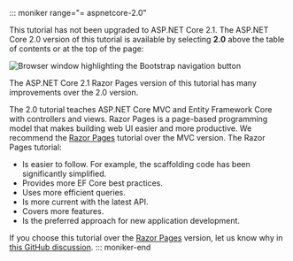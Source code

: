 ::: moniker range="= aspnetcore-2.0"

This tutorial has not been upgraded to ASP.NET Core 2.1. The ASP.NET Core 2.0 version of this tutorial is available by selecting **2.0** above the table of contents or at the top of the page:

![Browser window highlighting the Bootstrap navigation button](~/includes/RP-EF/21version.png)

The ASP.NET Core 2.1 Razor Pages version of this tutorial has many improvements over the 2.0 version.

The 2.0 tutorial teaches ASP.NET Core MVC and Entity Framework Core with controllers and views. Razor Pages is a page-based programming model that makes building web UI easier and more productive. We recommend the [Razor Pages](xref:data/ef-rp/intro) tutorial over the MVC version. The Razor Pages tutorial:

* Is easier to follow. For example, the scaffolding code has been significantly simplified.
* Provides more EF Core best practices.
* Uses more efficient queries.
* Is more current with the latest API.
* Covers more features.
* Is the preferred approach for new application development.

If you choose this tutorial over the [Razor Pages](xref:data/ef-rp/intro) version, let us know why in [this GitHub discussion](https://github.com/aspnet/Docs/issues/6146).
::: moniker-end